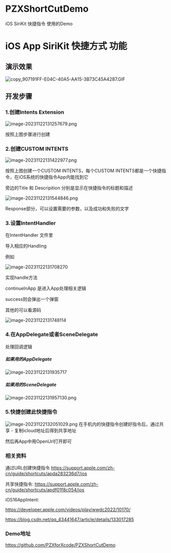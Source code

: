 # PZXShortCutDemo
iOS SiriKit 快捷指令 使用的Demo
# iOS App SiriKit 快捷方式 功能

## 演示效果
![copy_907191FF-E04C-40A5-AA15-3B73C45A4287.GIF](https://upload-images.jianshu.io/upload_images/19409325-59a95e8b7812ca0c.GIF?imageMogr2/auto-orient/strip)



## 开发步骤

### 1.创建Intents Extension

![image-20231122131257679.png](https://upload-images.jianshu.io/upload_images/19409325-cf59a8254e2dcb5b.png?imageMogr2/auto-orient/strip%7CimageView2/2/w/1240)

按照上图步骤进行创建

### 2.创建CUSTOM INTENTS

![image-20231122131422977.png](https://upload-images.jianshu.io/upload_images/19409325-a70cfe35af4f5122.png?imageMogr2/auto-orient/strip%7CimageView2/2/w/1240)


按照上图创建一个CUSTOM INTENTS，每个CUSTOM INTENTS都是一个快捷指令，在iOS系统的快捷指令App内能找到它

旁边的Title 和 Descripition 分别是显示在快捷指令的标题和描述


![image-20231122131544846.png](https://upload-images.jianshu.io/upload_images/19409325-d2bd624e0cb4eebc.png?imageMogr2/auto-orient/strip%7CimageView2/2/w/1240)

Response部分，可以设置需要的参数，以及成功和失败的文字

### 3.设置IntentHandler

在IntentHandler 文件里

导入相应的Handling

例如

![image-20231122131708270](https://p.ipic.vip/g54okh.png)



实现handle方法

continueInApp 是进入App处理相关逻辑

success则会弹出一个弹窗

其他的可以看源码

![image-20231122131748114](https://p.ipic.vip/668aoq.png)

### 4.在AppDelegate或者SceneDelegate

处理回调逻辑

##### 如果用的AppDelegate

![image-20231122131935717](https://p.ipic.vip/wf9f4x.png)

##### 如果用的SceneDelegate


![image-20231122131957130.png](https://upload-images.jianshu.io/upload_images/19409325-1c2cc56286a92fe3.png?imageMogr2/auto-orient/strip%7CimageView2/2/w/1240)


### 5.快捷创建此快捷指令

![image-20231122132051029.png](https://upload-images.jianshu.io/upload_images/19409325-ee4ce976a07b2272.png?imageMogr2/auto-orient/strip%7CimageView2/2/w/1240)
在手机内的快捷指令创建好指令后，通过共享 - 复制icloud地址后得到共享地址

然后再App中用OpenUrl打开即可



### 相关资料



通过URL创建快捷指令 
https://support.apple.com/zh-cn/guide/shortcuts/apda283236d7/ios

共享快捷指令:
https://support.apple.com/zh-cn/guide/shortcuts/apdf01f8c054/ios

iOS16AppIntent:

https://developer.apple.com/videos/play/wwdc2022/10170/

https://blog.csdn.net/qq_43441647/article/details/133017285



### Demo地址
https://github.com/PZXforXcode/PZXShortCutDemo

